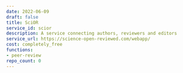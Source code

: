 ```yaml
---
date: 2022-06-09
draft: false
title: SciOR
service_id: scior
description: A service connecting authors, reviewers and editors
service_url: https://science-open-reviewed.com/webapp/
cost: completely_free
functions:
- peer-review
repo_count: 0
---
```



